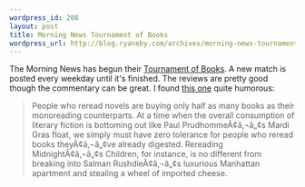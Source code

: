 ```yaml
--- 
wordpress_id: 208
layout: post
title: Morning News Tournament of Books
wordpress_url: http://blog.ryaneby.com/archives/morning-news-tournament-of-books/
---
```

The Morning News has begun their <a href="http://www.themorningnews.org/tob/matches.php">Tournament of Books</a>. A new match is posted every weekday until it's finished. The reviews are pretty good though the commentary can be great. I found <a href="http://www.themorningnews.org/tob/match2-kg.php">this one</a> quite humorous:

<blockquote>People who reread novels are buying only half as many books as their monoreading counterparts. At a time when the overall consumption of literary fiction is bottoming out like Paul PrudhommeÃ¢â‚¬â„¢s Mardi Gras float, we simply must have zero tolerance for people who reread books theyÃ¢â‚¬â„¢ve already digested. Rereading MidnightÃ¢â‚¬â„¢s Children, for instance, is no different from breaking into Salman RushdieÃ¢â‚¬â„¢s luxurious Manhattan apartment and stealing a wheel of imported cheese.</blockquote>
